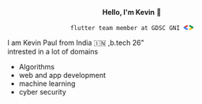 <p align = "center"><b>Hello, I'm Kevin</b> 👋</p>
<p align="center"><code>flutter team member at GDSC GNI <img src = "images/gdsc.jpeg",height ="20", width ="20"></code></p>
<p>I am Kevin Paul from India 🇮🇳 ,b.tech 26" <br>
  intrested in a lot of domains <br>
  <ul>
    <li>
      Algorithms
    </li>
    <li>
      web and app development
    </li>
    <li>
      machine learning
    </li>
    <li>
      cyber security
    </li>
  </ul>
</p>

